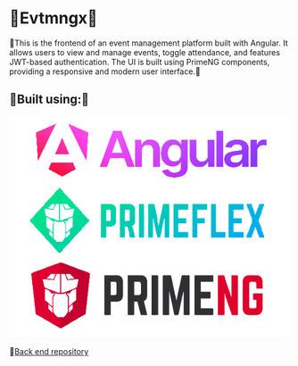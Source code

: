 # :flags:Evtmngx:flags:

:crystal_ball:This is the frontend of an event management platform built with Angular. It allows users to view and manage events, toggle attendance, and features JWT-based authentication. The UI is built using PrimeNG components, providing a responsive and modern user interface.:crystal_ball:

## :pushpin:Built using::pushpin:
![Technologies](https://raw.githubusercontent.com/LautaroNSantillan/evtmngx-front/refs/heads/main/src/assets/imgs/image.png)

:open_file_folder:[Back end repository](https://github.com/LautaroNSantillan/evtmngx-back)
